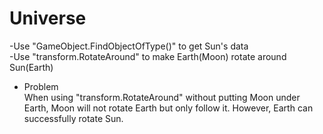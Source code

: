 # Universe
 -Use "GameObject.FindObjectOfType<Sun>()" to get Sun's data  
 -Use "transform.RotateAround" to make Earth(Moon) rotate around Sun(Earth)  

* Problem  
When using "transform.RotateAround" without putting Moon under Earth, Moon will not rotate Earth but only follow it. However, Earth can successfully rotate Sun. 